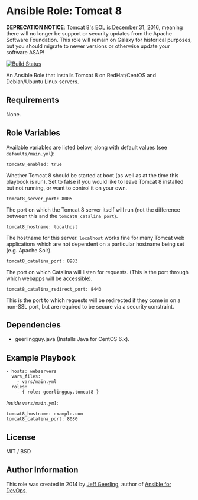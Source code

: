 # Ansible Role: Tomcat 8

**DEPRECATION NOTICE**: [Tomcat 8's EOL is December 31, 2016](http://tomcat.apache.org/tomcat-60-eol.html), meaning there will no longer be support or security updates from the Apache Software Foundation. This role will remain on Galaxy for historical purposes, but you should migrate to newer versions or otherwise update your software ASAP!

[![Build Status](https://travis-ci.org/geerlingguy/ansible-role-tomcat8.svg?branch=master)](https://travis-ci.org/geerlingguy/ansible-role-tomcat8)

An Ansible Role that installs Tomcat 8 on RedHat/CentOS and Debian/Ubuntu Linux servers.

## Requirements

None.

## Role Variables

Available variables are listed below, along with default values (see `defaults/main.yml`):

    tomcat8_enabled: true

Whether Tomcat 8 should be started at boot (as well as at the time this playbook is run). Set to false if you would like to leave Tomcat 8 installed but not running, or want to control it on your own.

    tomcat8_server_port: 8005

The port on which the Tomcat 8 server itself will run (not the difference between this and the `tomcat8_catalina_port`).

    tomcat8_hostname: localhost

The hostname for this server. `localhost` works fine for many Tomcat web applications which are not dependent on a particular hostname being set (e.g. Apache Solr).

    tomcat8_catalina_port: 8983

The port on which Catalina will listen for requests. (This is the port through which webapps will be accessible).

    tomcat8_catalina_redirect_port: 8443

This is the port to which requests will be redirected if they come in on a non-SSL port, but are required to be secure via a security constraint.

## Dependencies

  - geerlingguy.java (Installs Java for CentOS 6.x).

## Example Playbook

    - hosts: webservers
      vars_files:
        - vars/main.yml
      roles:
        - { role: geerlingguy.tomcat8 }

*Inside `vars/main.yml`*:

    tomcat8_hostname: example.com
    tomcat8_catalina_port: 8080

## License

MIT / BSD

## Author Information

This role was created in 2014 by [Jeff Geerling](https://www.jeffgeerling.com/), author of [Ansible for DevOps](https://www.ansiblefordevops.com/).
